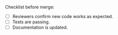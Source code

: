 Checklist before merge:
- [ ] Reviewers confirm new code works as expected.
- [ ] Tests are passing.
- [ ] Documentation is updated.

